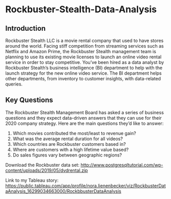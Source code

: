 # Rockbuster-Stealth-Data-Analysis

## Introduction
Rockbuster Stealth LLC is a movie rental company that used to have stores around the world. Facing stiff competition from streaming services such as Netflix and Amazon Prime, the Rockbuster Stealth management team is planning to use its existing movie licenses to launch an online video rental service in order to stay competitive.
You’ve been hired as a data analyst by Rockbuster Stealth’s business intelligence (BI) department to help with the launch strategy for the new online video service. The BI department helps other departments, from inventory to customer insights, with data-related queries.

## Key Questions 
The Rockbuster Stealth Management Board has asked a series of business questions and they expect data-driven answers that they can use for their 2020 company strategy. Here are the main questions they’d like to answer:

1. Which movies contributed the most/least to revenue gain? 
2. What was the average rental duration for all videos?
3. Which countries are Rockbuster customers based in?
4. Where are customers with a high lifetime value based?
5. Do sales figures vary between geographic regions?

Download the Rockbuster data set: 
http://www.postgresqltutorial.com/wp-content/uploads/2019/05/dvdrental.zip

Link to my Tableau story:
https://public.tableau.com/app/profile/nora.lienenbecker/viz/RockbusterDataAnalysis_16299034663000/RockbbusterDataAnalysis
